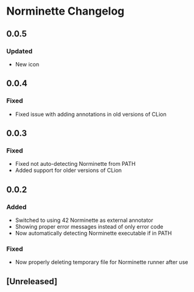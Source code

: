 <!-- Keep a Changelog guide -> https://keepachangelog.com -->

# Norminette Changelog

## 0.0.5
### Updated
- New icon 

## 0.0.4
### Fixed
- Fixed issue with adding annotations in old versions of CLion 

## 0.0.3
### Fixed
- Fixed not auto-detecting Norminette from PATH
- Added support for older versions of CLion

## 0.0.2
### Added
- Switched to using 42 Norminette as external annotator
- Showing proper error messages instead of only error code
- Now automatically detecting Norminette executable if in PATH

### Fixed
- Now properly deleting temporary file for Norminette runner after use

## [Unreleased]


